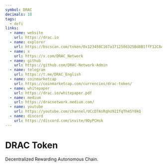 ```yaml
---
symbol: DRAC
decimals: 18
tags:
  - defi
links:
  - name: website
    url: https://drac.io
  - name: explorer
    url: https://bscscan.com/token/0x123458C167a371250d325Bd8B1ffF12C8AF692A7
  - name: x
    url: https://x.com/DRAC_Network
  - name: github
    url: https://github.com/DRAC-Network-Admin
  - name: telegram
    url: https://t.me/DRAC_English
  - name: coinmarketcap
    url: https://coinmarketcap.com/currencies/drac-token/
  - name: whitepaper
    url: https://drac.io/whitepaper.pdf
  - name: medium
    url: https://dracnetwork.medium.com/
  - name: youtube
    url: https://youtube.com/channel/UCcD7AsRqhU92IfqTh4SY0kQ
  - name: discord
    url: https://discord.com/invite/9DyPCHsk
---
```


# DRAC Token

Decentralized Rewarding Autonomous Chain.
